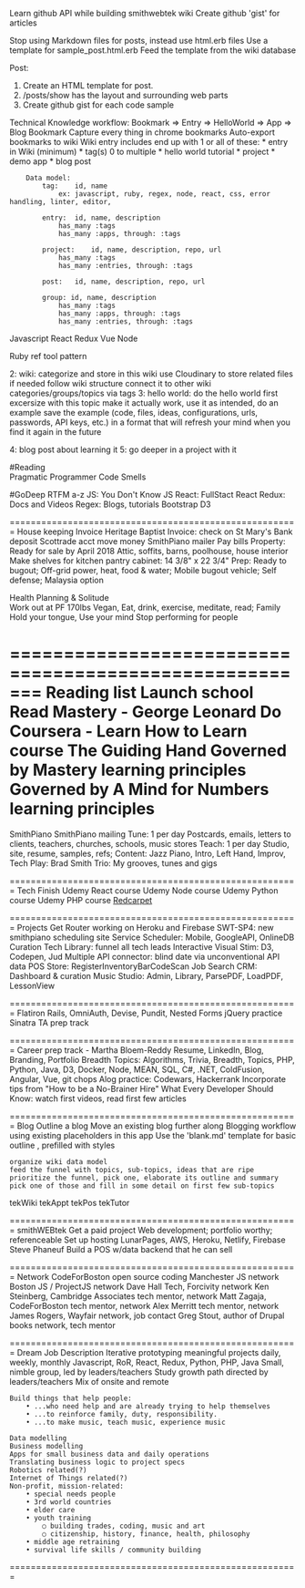



Learn github API while building smithwebtek wiki
Create github 'gist' for articles

Stop using Markdown files for posts, instead use html.erb files
Use a template for sample_post.html.erb
Feed the template from the wiki database

Post:
1. Create an HTML template for post. 
2. /posts/show has the layout and surrounding web parts
3. Create github gist for each code sample


Technical Knowledge workflow: Bookmark => Entry => HelloWorld => App => Blog
  Bookmark 
    Capture every thing in chrome bookmarks
    Auto-export bookmarks to wiki
		Wiki entry includes end up with 1 or all of these:
			* entry in Wiki (minimum)
			* tag(s) 0 to multiple
			* hello world tutorial
			* project
			* demo app
			* blog post
		
		Data model:
			tag:	id, name
				ex:	javascript, ruby, regex, node, react, css, error handling, linter, editor,  

			entry:	id, name, description
				has_many :tags
				has_many :apps, through: :tags
				
			project:	id, name, description, repo, url
				has_many :tags
				has_many :entries, through: :tags
					
			post:	id, name, description, repo, url

			group: id, name, description
				has_many :tags
				has_many :apps, through: :tags
				has_many :entries, through: :tags

Javascript
	React
	Redux
	Vue
	Node

Ruby
	ref
	tool
	pattern


  2: wiki: 
    categorize and store in this wiki
    use Cloudinary to store related files if needed
    follow wiki structure
    connect it to other wiki categories/groups/topics via tags
  3: hello world: 
    do the hello world first excersize with this topic
    make it actually work, use it as intended, do an example
    save the example (code, files, ideas, configurations, urls, passwords, API keys, etc.) in a format that will refresh your mind when you find it again in the future

  4: blog post about learning it
  5: go deeper in a project with it

  

#Reading  
  Pragmatic Programmer
  Code Smells

#GoDeep RTFM a-z 
  JS:     You Don't Know JS
  React:  FullStact React
  Redux:  Docs and Videos
  Regex:  Blogs, tutorials
  Bootstrap
  D3

    

 
 

=======================================================
House keeping
	Invoice Heritage Baptist
	Invoice: check on St Mary's
	Bank deposit
	Scottrade acct move money
	SmithPiano mailer
	Pay bills
	Property:	Ready for sale by April 2018 Attic, soffits, barns, poolhouse, house interior
		Make shelves for kitchen pantry cabinet:  14 3/8" x 22 3/4"
	Prep:			Ready to bugout; Off-grid power, heat, food & water; Mobile bugout vehicle; Self defense; Malaysia option

Health
	Planning & Solitude 	
	Work out at PF
	170lbs Vegan, Eat, drink, exercise, meditate, read; Family
	Hold your tongue, Use your mind
	Stop performing for people
	
=======================================================
Reading list
    Launch school
        Read Mastery - George Leonard
    Do Coursera - Learn How to Learn course
    The Guiding Hand
    Governed by Mastery learning principles
    Governed by A Mind for Numbers learning principles
=======================================================
SmithPiano
	SmithPiano mailing
	Tune: 		1 per day	Postcards, emails, letters to clients, teachers, churches, schools, music stores
	Teach: 		1 per day	Studio, site, resume, samples, refs; Content: Jazz Piano, Intro, Left Hand, Improv, Tech
	Play: 		Brad Smith Trio: My grooves, tunes and gigs

=======================================================
Tech
	Finish Udemy React course
	Udemy Node course
	Udemy Python course
	Udemy PHP course
	[Redcarpet](https://github.com/vmg/redcarpet)

=======================================================
Projects
	Get Router working on Heroku and Firebase
	SWT-SP4: 									new smithpiano scheduling site
	Service Scheduler: 				Mobile, GoogleAPI, OnlineDB
	Curation Tech Library: 		funnel all tech leads
	Interactive Visual Stim: 	D3, Codepen, Jud
	Multiple API connector: 	blind date via unconventional API data 
	POS Store:								RegisterInventoryBarCodeScan
	Job Search CRM:						Dashboard & curation
	Music Studio:							Admin, Library, ParsePDF, LoadPDF, LessonView

=======================================================
Flatiron
	Rails, OmniAuth, Devise, Pundit, Nested Forms
	jQuery practice
	Sinatra
	TA prep track

=======================================================
Career prep track - Martha Bloem-Reddy
	Resume, LinkedIn, Blog, Branding, Portfolio
	Breadth Topics: Algorithms, Trivia, Breadth, Topics, PHP, Python, Java, D3, Docker, Node, MEAN, SQL, C#, .NET, ColdFusion, Angular, Vue, git chops
  Alog practice: Codewars, Hackerrank
  Incorporate tips from "How to be a No-Brainer Hire"
	What Every Developer Should Know: watch first videos, read first few articles

=======================================================
Blog
	Outline a blog
	Move an existing blog further along
  Blogging workflow using existing placeholders in this app
  	Use the 'blank.md' template for basic outline
		, prefilled with styles 
  
	organize wiki data model
    feed the funnel with topics, sub-topics, ideas that are ripe
    prioritize the funnel, pick one, elaborate its outline and summary
    pick one of those and fill in some detail on first few sub-topics

tekWiki
tekAppt
tekPos
tekTutor

=======================================================
smithWEBtek
	Get a paid project	Web development; portfolio worthy; referenceable
	Set up hosting	LunarPages, AWS, Heroku, Netlify, Firebase
	Steve Phaneuf	Build a POS w/data backend that he can sell

=======================================================
Network	
	CodeForBoston													open source coding
	Manchester JS													network
	Boston JS / ProjectJS									network
	Dave Hall	Tech, Forcivity							network
	Ken Steinberg, Cambridge Associates		tech mentor, network
	Matt Zagaja, CodeForBoston						tech mentor, network
	Alex Merritt													tech mentor, network
	James Rogers, Wayfair									network, job contact
	Greg Stout, author of Drupal books 		network, tech mentor				

=======================================================
Dream Job Description
	Iterative prototyping meaningful projects daily, weekly, monthly
	Javascript, RoR, React, Redux, Python, PHP, Java
	Small, nimble group, led by leaders/teachers
	Study growth path directed by leaders/teachers
	Mix of onsite and remote

	Build things that help people:
		• ...who need help and are already trying to help themselves
		• ...to reinforce family, duty, responsibility.
		• ...to make music, teach music, experience music

	Data modelling 
	Business modelling
	Apps for small business data and daily operations
	Translating business logic to project specs
	Robotics related(?)
	Internet of Things related(?)
	Non-profit, mission-related:
		• special needs people
		• 3rd world countries
		• elder care
		• youth training
			○ building trades, coding, music and art
			○ citizenship, history, finance, health, philosophy
		• middle age retraining
		• survival life skills / community building

=======================================================
